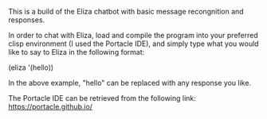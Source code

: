 This is a build of the Eliza chatbot with basic message recongnition and responses.

In order to chat with Eliza, load and compile the program into your preferred 
clisp environment (I used the Portacle IDE), and simply type what you would 
like to say to Eliza in the following format:

(eliza '(hello))


In the above example, "hello" can be replaced with any response you like.

The Portacle IDE can be retrieved from the following link:
https://portacle.github.io/
